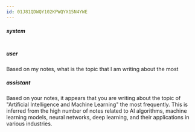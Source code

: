 ```yaml
---
id: 01J81QDWQY102KPWQYX15N4YWE
---
```

##### system
```sc-context
```

##### user
Based on my notes, what is the topic that I am writing about the most

##### assistant
 Based on your notes, it appears that you are writing about the topic of "Artificial Intelligence and Machine Learning" the most frequently. This is inferred from the high number of notes related to AI algorithms, machine learning models, neural networks, deep learning, and their applications in various industries.